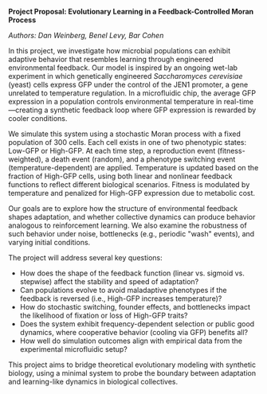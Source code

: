 **Project Proposal: Evolutionary Learning in a Feedback-Controlled Moran Process**

*Authors: Dan Weinberg, Benel Levy, Bar Cohen*

In this project, we investigate how microbial populations can exhibit adaptive behavior that resembles learning through engineered environmental feedback. Our model is inspired by an ongoing wet-lab experiment in which genetically engineered *Saccharomyces cerevisiae* (yeast) cells express GFP under the control of the JEN1 promoter, a gene unrelated to temperature regulation. In a microfluidic chip, the average GFP expression in a population controls environmental temperature in real-time—creating a synthetic feedback loop where GFP expression is rewarded by cooler conditions.

We simulate this system using a stochastic Moran process with a fixed population of 300 cells. Each cell exists in one of two phenotypic states: Low-GFP or High-GFP. At each time step, a reproduction event (fitness-weighted), a death event (random), and a phenotype switching event (temperature-dependent) are applied. Temperature is updated based on the fraction of High-GFP cells, using both linear and nonlinear feedback functions to reflect different biological scenarios. Fitness is modulated by temperature and penalized for High-GFP expression due to metabolic cost.

Our goals are to explore how the structure of environmental feedback shapes adaptation, and whether collective dynamics can produce behavior analogous to reinforcement learning. We also examine the robustness of such behavior under noise, bottlenecks (e.g., periodic "wash" events), and varying initial conditions.

The project will address several key questions:

* How does the shape of the feedback function (linear vs. sigmoid vs. stepwise) affect the stability and speed of adaptation?
* Can populations evolve to avoid maladaptive phenotypes if the feedback is reversed (i.e., High-GFP increases temperature)?
* How do stochastic switching, founder effects, and bottlenecks impact the likelihood of fixation or loss of High-GFP traits?
* Does the system exhibit frequency-dependent selection or public good dynamics, where cooperative behavior (cooling via GFP) benefits all?
* How well do simulation outcomes align with empirical data from the experimental microfluidic setup?

This project aims to bridge theoretical evolutionary modeling with synthetic biology, using a minimal system to probe the boundary between adaptation and learning-like dynamics in biological collectives.
